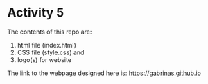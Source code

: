 # Activity 5

The contents of this repo are:
1) html file (index.html)
2) CSS file (style.css) and 
3) logo(s) for website

The link to the webpage designed here is: https://gabrinas.github.io


